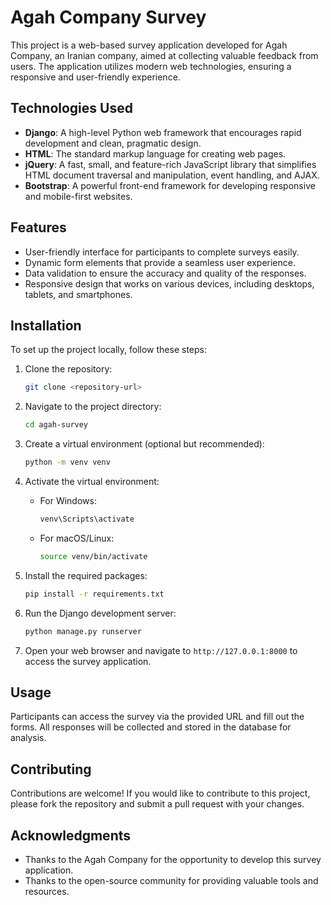 # Agah Company Survey

This project is a web-based survey application developed for Agah Company, an Iranian company, aimed at collecting valuable feedback from users. The application utilizes modern web technologies, ensuring a responsive and user-friendly experience.

## Technologies Used

- **Django**: A high-level Python web framework that encourages rapid development and clean, pragmatic design.
- **HTML**: The standard markup language for creating web pages.
- **jQuery**: A fast, small, and feature-rich JavaScript library that simplifies HTML document traversal and manipulation, event handling, and AJAX.
- **Bootstrap**: A powerful front-end framework for developing responsive and mobile-first websites.

## Features

- User-friendly interface for participants to complete surveys easily.
- Dynamic form elements that provide a seamless user experience.
- Data validation to ensure the accuracy and quality of the responses.
- Responsive design that works on various devices, including desktops, tablets, and smartphones.

## Installation

To set up the project locally, follow these steps:

1. Clone the repository:
   ```bash
   git clone <repository-url>
   ```

2. Navigate to the project directory:
   ```bash
   cd agah-survey
   ```

3. Create a virtual environment (optional but recommended):
   ```bash
   python -m venv venv
   ```

4. Activate the virtual environment:
   - For Windows:
     ```bash
     venv\Scripts\activate
     ```
   - For macOS/Linux:
     ```bash
     source venv/bin/activate
     ```

5. Install the required packages:
   ```bash
   pip install -r requirements.txt
   ```

6. Run the Django development server:
   ```bash
   python manage.py runserver
   ```

7. Open your web browser and navigate to `http://127.0.0.1:8000` to access the survey application.

## Usage

Participants can access the survey via the provided URL and fill out the forms. All responses will be collected and stored in the database for analysis.

## Contributing

Contributions are welcome! If you would like to contribute to this project, please fork the repository and submit a pull request with your changes.


## Acknowledgments

- Thanks to the Agah Company for the opportunity to develop this survey application.
- Thanks to the open-source community for providing valuable tools and resources.
